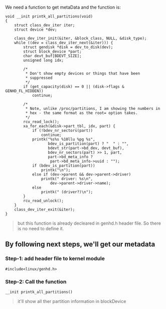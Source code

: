 We need a function to get metaData and the function is:
```
void __init printk_all_partitions(void)
{
	struct class_dev_iter iter;
	struct device *dev;

	class_dev_iter_init(&iter, &block_class, NULL, &disk_type);
	while ((dev = class_dev_iter_next(&iter))) {
		struct gendisk *disk = dev_to_disk(dev);
		struct block_device *part;
		char devt_buf[BDEVT_SIZE];
		unsigned long idx;

		/*
		 * Don't show empty devices or things that have been
		 * suppressed
		 */
		if (get_capacity(disk) == 0 || (disk->flags & GENHD_FL_HIDDEN))
			continue;

		/*
		 * Note, unlike /proc/partitions, I am showing the numbers in
		 * hex - the same format as the root= option takes.
		 */
		rcu_read_lock();
		xa_for_each(&disk->part_tbl, idx, part) {
			if (!bdev_nr_sectors(part))
				continue;
			printk("%s%s %10llu %pg %s",
			       bdev_is_partition(part) ? "  " : "",
			       bdevt_str(part->bd_dev, devt_buf),
			       bdev_nr_sectors(part) >> 1, part,
			       part->bd_meta_info ?
					part->bd_meta_info->uuid : "");
			if (bdev_is_partition(part))
				printk("\n");
			else if (dev->parent && dev->parent->driver)
				printk(" driver: %s\n",
					dev->parent->driver->name);
			else
				printk(" (driver?)\n");
		}
		rcu_read_unlock();
	}
	class_dev_iter_exit(&iter);
}
```
> but this function is already decleared in genhd.h header file. So there is no need to define it.

## By following next steps, we'll get our metadata

### Step-1: add header file to kernel module
```
#include<linux/genhd.h>
```
### Step-2: Call the function
```
__init printk_all_partitions()
```
> it'll show all ther partition information in blockDevice


